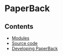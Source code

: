 PaperBack
=========

Contents
--------
* [Modules](modules.md)
* [Source code](source_code.md)
* [Developing PaperBack](developing.md)



